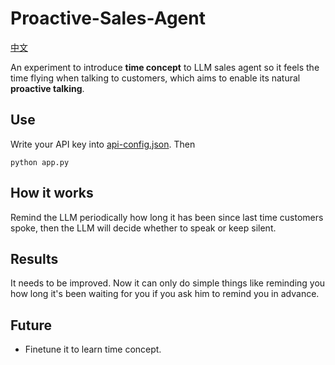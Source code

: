 # Proactive-Sales-Agent
[中文](README_ZH.md)

An experiment to introduce **time concept** to LLM sales agent so it feels the time flying when talking to customers, which aims to enable its natural **proactive talking**.

## Use
Write your API key into [api-config.json](models/api-config.json). Then
```
python app.py
```
## How it works
Remind the LLM periodically how long it has been since last time customers spoke, then the LLM will decide whether to speak or keep silent.
## Results
It needs to be improved. Now it can only do simple things like reminding you how long it's been waiting for you if you ask him to remind you in advance.
## Future
- Finetune it to learn time concept.